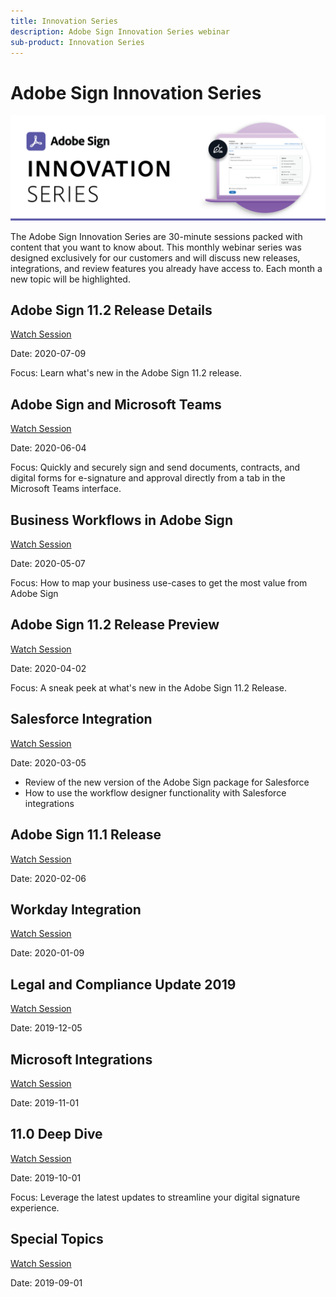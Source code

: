 ```yaml
---
title: Innovation Series
description: Adobe Sign Innovation Series webinar
sub-product: Innovation Series
---
```


# Adobe Sign Innovation Series

![innovation series Banner](assets/Innovation_rebrand.png) 

The Adobe Sign Innovation Series are 30-minute sessions packed with content that you want to know about. This monthly webinar series was designed exclusively for our customers and will discuss new releases, integrations, and review features you already have access to. Each month a new topic will be highlighted.

## Adobe Sign 11.2 Release Details

[Watch Session](https://event.on24.com/wcc/r/2354350/C5FBCF28ED017C6E3132DF44228200D7)

Date: 2020-07-09

Focus: Learn what's new in the Adobe Sign 11.2 release.

## Adobe Sign and Microsoft Teams

[Watch Session](https://event.on24.com/wcc/r/2313108/DF86B130461117D133143DA68E62A620)

Date: 2020-06-04

Focus: Quickly and securely sign and send documents, contracts, and digital forms for e-signature and approval directly from a tab in the Microsoft Teams interface.

## Business Workflows in Adobe Sign

[Watch Session](https://event.on24.com/wcc/r/2185760/28424C8300484D0745F7A548487DBA26)

Date: 2020-05-07

Focus: How to map your business use-cases to get the most value from Adobe Sign

## Adobe Sign 11.2 Release Preview

[Watch Session](https://event.on24.com/wcc/r/2185759/61A2053CE0B7DCE0E8E97905806EF5D2)

Date: 2020-04-02

Focus: A sneak peek at what's new in the Adobe Sign 11.2 Release.

## Salesforce Integration

[Watch Session](https://event.on24.com/wcc/r/2185750/8237842CA02E5A9D873B71201073D823)

Date: 2020-03-05

* Review of the new version of the Adobe Sign package for Salesforce
* How to use the workflow designer functionality with Salesforce integrations

## Adobe Sign 11.1 Release

[Watch Session](https://event.on24.com/wcc/r/2143803/C8B93ED05FE7C3A40C0071237D81BD0D)

Date: 2020-02-06

## Workday Integration

[Watch Session](https://event.on24.com/wcc/r/2139357/95509F8510797F5F040478581E641BA2)

Date: 2020-01-09

## Legal and Compliance Update 2019

[Watch Session](https://event.on24.com/wcc/r/2130120/AF79ECB05BBD52BCE047639E164E29AC)

Date: 2019-12-05

## Microsoft Integrations

[Watch Session](https://event.on24.com/wcc/r/2106668/C709085AFD1B9352DF93445F0FB5D3A6)

Date: 2019-11-01

## 11.0 Deep Dive

[Watch Session](https://event.on24.com/wcc/r/2083380/037722BC1F5C05B93106C1C1371D1EB3)

Date: 2019-10-01

Focus: Leverage the latest updates to streamline your digital signature experience.

## Special Topics

[Watch Session](https://esign.adobeconnect.com/pv4drcf61p8d/)

Date: 2019-09-01















